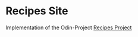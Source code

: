 # Recipes Site

Implementation of the Odin-Project [Recipes Project](https://www.theodinproject.com/lessons/foundations-recipes)